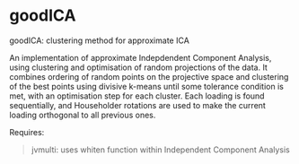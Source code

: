 # goodICA
goodICA: clustering method for approximate ICA

An implementation of approximate Indepdendent Component Analysis, using clustering and optimisation of random projections of the data. It combines ordering of random points on the projective space and clustering of the best points using divisive k-means until some tolerance condition is met, with an optimisation step for each cluster. Each loading is found sequentially, and Householder rotations are used to make the current loading orthogonal to all previous ones.

Requires:
> jvmulti: uses whiten function within Independent Component Analysis
